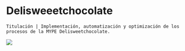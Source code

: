 # Delisweeetchocolate
```
Titulación | Implementación, automatización y optimización de los procesos de la MYPE Delisweetchocolate.
```
![](https://cdn.discordapp.com/attachments/604403312829136907/978009134538571786/logo.png)
